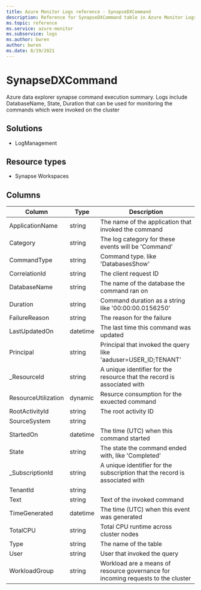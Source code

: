 ```yaml
---
title: Azure Monitor Logs reference - SynapseDXCommand
description: Reference for SynapseDXCommand table in Azure Monitor Logs.
ms.topic: reference
ms.service: azure-monitor
ms.subservice: logs
ms.author: bwren
author: bwren
ms.date: 8/19/2021
---
```


# SynapseDXCommand

 Azure data explorer synapse command execution summary. Logs include DatabaseName, State, Duration that can be used for monitoring the commands which were invoked on the cluster

## Solutions

- LogManagement
## Resource types

- Synapse Workspaces




## Columns

|Column|Type|Description|
|---|---|---|
|ApplicationName|string|The name of the application that invoked the command|
|Category|string|The log category for these events will be 'Command'|
|CommandType|string|Command type. like 'DatabasesShow'|
|CorrelationId|string|The client request ID|
|DatabaseName|string|The name of the database the command ran on|
|Duration|string|Command duration as a string like '00:00:00.0156250'|
|FailureReason|string|The reason for the failure|
|LastUpdatedOn|datetime|The last time this command was updated|
|Principal|string|Principal that invoked the query like 'aaduser=USER_ID;TENANT'|
|_ResourceId|string|A unique identifier for the resource that the record is associated with|
|ResourceUtilization|dynamic|Resurce consumption for the exuected command|
|RootActivityId|string|The root activity ID|
|SourceSystem|string||
|StartedOn|datetime|The time (UTC) when this command started|
|State|string|The state the command ended with, like 'Completed'|
|_SubscriptionId|string|A unique identifier for the subscription that the record is associated with|
|TenantId|string||
|Text|string|Text of the invoked command|
|TimeGenerated|datetime|The time (UTC) when this event was generated|
|TotalCPU|string|Total CPU runtime across cluster nodes|
|Type|string|The name of the table|
|User|string|User that invoked the query|
|WorkloadGroup|string|Workload are a means of resource governance for incoming requests to the cluster|
